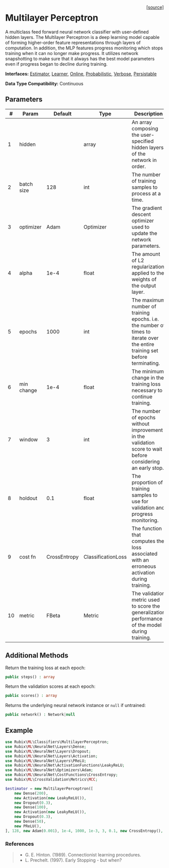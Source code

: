 <span style="float:right;"><a href="https://github.com/RubixML/RubixML/blob/master/src/Classifiers/MultilayerPerceptron.php">[source]</a></span>

# Multilayer Perceptron
A multiclass feed forward neural network classifier with user-defined hidden layers. The Multilayer Perceptron is a deep learning model capable of forming higher-order feature representations through layers of computation. In addition, the MLP features progress monitoring which stops training when it can no longer make progress. It utilizes network snapshotting to make sure that it always has the best model parameters even if progress began to decline during training.

**Interfaces:** [Estimator](../estimator.md), [Learner](../learner.md), [Online](../online.md), [Probabilistic](../probabilistic.md), [Verbose](../verbose.md), [Persistable](../persistable.md)

**Data Type Compatibility:** Continuous

## Parameters
| # | Param | Default | Type | Description |
|---|---|---|---|---|
| 1 | hidden | | array | An array composing the user-specified hidden layers of the network in order. |
| 2 | batch size | 128 | int | The number of training samples to process at a time. |
| 3 | optimizer | Adam | Optimizer | The gradient descent optimizer used to update the network parameters. |
| 4 | alpha | 1e-4 | float | The amount of L2 regularization applied to the weights of the output layer. |
| 5 | epochs | 1000 | int | The maximum number of training epochs. i.e. the number of times to iterate over the entire training set before terminating. |
| 6 | min change | 1e-4 | float | The minimum change in the training loss necessary to continue training. |
| 7 | window | 3 | int | The number of epochs without improvement in the validation score to wait before considering an early stop. |
| 8 | holdout | 0.1 | float | The proportion of training samples to use for validation and progress monitoring. |
| 9 | cost fn | CrossEntropy | ClassificationLoss | The function that computes the loss associated with an erroneous activation during training. |
| 10 | metric | FBeta | Metric | The validation metric used to score the generalization performance of the model during training. |

## Additional Methods
Return the training loss at each epoch:
```php
public steps() : array
```

Return the validation scores at each epoch:
```php
public scores() : array
```

Returns the underlying neural network instance or `null` if untrained:
```php
public network() : Network|null
```

## Example
```php
use Rubix\ML\Classifiers\MultilayerPerceptron;
use Rubix\ML\NeuralNet\Layers\Dense;
use Rubix\ML\NeuralNet\Layers\Dropout;
use Rubix\ML\NeuralNet\Layers\Activation;
use Rubix\ML\NeuralNet\Layers\PReLU;
use Rubix\ML\NeuralNet\ActivationFunctions\LeakyReLU;
use Rubix\ML\NeuralNet\Optimizers\Adam;
use Rubix\ML\NeuralNet\CostFunctions\CrossEntropy;
use Rubix\ML\CrossValidation\Metrics\MCC;

$estimator = new MultilayerPerceptron([
    new Dense(200),
    new Activation(new LeakyReLU()),
    new Dropout(0.3),
    new Dense(100),
    new Activation(new LeakyReLU()),
    new Dropout(0.3),
    new Dense(50),
    new PReLU(),
], 128, new Adam(0.001), 1e-4, 1000, 1e-3, 3, 0.1, new CrossEntropy(), new MCC());
```

### References
>- G. E. Hinton. (1989). Connectionist learning procedures.
>- L. Prechelt. (1997). Early Stopping - but when?